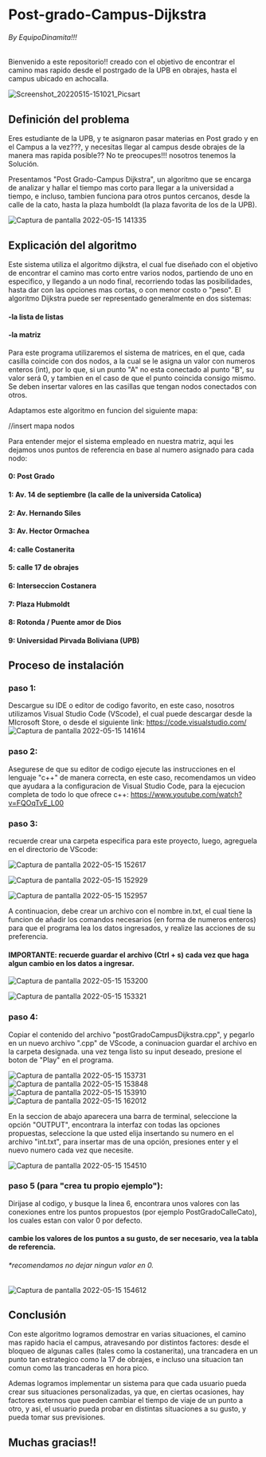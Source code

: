 # Post-grado-Campus-Dijkstra
###### By EquipoDinamita!!!
Bienvenido a este repositorio!! creado con el objetivo de encontrar el camino mas rapido desde el postrgado de la UPB en obrajes, hasta el campus ubicado en achocalla.

![Screenshot_20220515-151021_Picsart](https://user-images.githubusercontent.com/101950765/168493039-f5d08718-d03e-46e0-be60-961fdcb850cd.jpg)


## Definición del problema

Eres estudiante de la UPB, y te asignaron pasar materias en Post grado y en el Campus a la vez???, y necesitas llegar al campus desde obrajes de la manera mas rapida posible?? No te preocupes!!! nosotros tenemos la Solución.

Presentamos "Post Grado-Campus Dijkstra", un algoritmo que se encarga de analizar y hallar el tiempo mas corto para llegar a la universidad a tiempo, e incluso, tambien funciona para otros puntos cercanos, desde la calle de la cato, hasta la plaza humboldt (la plaza favorita de los de la UPB).

![Captura de pantalla 2022-05-15 141335](https://user-images.githubusercontent.com/101950765/168487841-109d3211-e0e0-4049-818f-0d4c018ec47d.png)

## Explicación del algoritmo
Este sistema utiliza el algoritmo dijkstra, el cual fue diseñado con el objetivo de encontrar el camino mas corto entre varios nodos, partiendo de uno en especifico, y llegando a un nodo final, recorriendo todas las posibilidades, hasta dar con las opciones mas cortas, o con menor costo o "peso".
El algoritmo Dijkstra puede ser representado generalmente en dos sistemas:

#### -la lista de listas

#### -la matriz

Para este programa utilizaremos el sistema de matrices, en el que, cada casilla coincide con dos nodos, a la cual se le asigna un valor con numeros enteros (int), por lo que, si un punto "A" no esta conectado al punto "B", su valor será 0, y tambien en el caso de que el punto coincida consigo mismo. Se deben insertar valores en las casillas que tengan nodos conectados con otros.

Adaptamos este algoritmo en funcion del siguiente mapa:

//insert mapa nodos

Para entender mejor el sistema empleado en nuestra matriz, aqui les dejamos unos puntos de referencia en base al numero asignado para cada nodo:

  #### 0: Post Grado
  
  #### 1: Av. 14 de septiembre (la calle de la universida Catolica)
  
  #### 2: Av. Hernando Siles
  
  #### 3: Av. Hector Ormachea
  
  #### 4: calle Costanerita
  
  #### 5: calle 17 de obrajes
  
  #### 6: Interseccion Costanera
  
  #### 7: Plaza Hubmoldt
  
  #### 8: Rotonda / Puente amor de Dios
  
  #### 9: Universidad Pirvada Boliviana (UPB)
  

## Proceso de instalación
### paso 1:
Descargue su IDE o editor de codigo favorito, en este caso, nosotros utilizamos Visual Studio Code (VScode), el cual puede descargar desde la MIcrosoft Store, o desde el siguiente link: https://code.visualstudio.com/
![Captura de pantalla 2022-05-15 141614](https://user-images.githubusercontent.com/101950765/168487844-19aecaca-086d-4b1d-bf97-6b59bcbb6587.png)

### paso 2:
Asegurese de que su editor de codigo ejecute las instrucciones en el lenguaje "c++" de manera correcta, en este caso, recomendamos un video que ayudara a la configuracion de Visual Studio Code, para la ejecucion completa de todo lo que ofrece c++: https://www.youtube.com/watch?v=FQOqTvE_L00

### paso 3:
recuerde crear una carpeta especifica para este proyecto, luego, agreguela en el directorio de VScode:

![Captura de pantalla 2022-05-15 152617](https://user-images.githubusercontent.com/101950765/168491897-335a6757-9337-4db5-adbf-007eabdb674b.png)

![Captura de pantalla 2022-05-15 152929](https://user-images.githubusercontent.com/101950765/168491912-e2abcc64-614a-4022-bf22-dc624877aa8d.png)

![Captura de pantalla 2022-05-15 152957](https://user-images.githubusercontent.com/101950765/168491914-45fb06b6-8ce9-4a42-80ba-fa08d7e11a59.png)

A continuacion, debe crear un archivo con el nombre in.txt, el cual tiene la funcion de añadir los comandos necesarios (en forma de numeros enteros) para que el programa lea los datos ingresados, y realize las acciones de su preferencia.
#### IMPORTANTE: recuerde guardar el archivo (Ctrl + s) cada vez que haga algun cambio en los datos a ingresar.

![Captura de pantalla 2022-05-15 153200](https://user-images.githubusercontent.com/101950765/168492182-51d3cd9f-c1a9-467b-a1eb-93c3aa6d9282.png)

![Captura de pantalla 2022-05-15 153321](https://user-images.githubusercontent.com/101950765/168492185-967d8b69-7779-42df-bab4-68f62cbd45cb.png)

### paso 4:
Copiar el contenido del archivo "postGradoCampusDijkstra.cpp", y pegarlo en un nuevo archivo ".cpp" de VScode, a coninuacion guardar el archivo en la carpeta designada.
una vez tenga listo su input deseado, presione el boton de "Play" en el programa. 

![Captura de pantalla 2022-05-15 153731](https://user-images.githubusercontent.com/101950765/168492321-c1247159-8172-48fc-becc-32e0c6a30aa9.png)
![Captura de pantalla 2022-05-15 153848](https://user-images.githubusercontent.com/101950765/168492325-7766f93e-7773-482b-9fc1-174a75a78b6f.png)
![Captura de pantalla 2022-05-15 153910](https://user-images.githubusercontent.com/101950765/168492333-ca9c9fe0-b7b3-4a11-af9b-e22c3cba9b7a.png)
![Captura de pantalla 2022-05-15 162012](https://user-images.githubusercontent.com/101950765/168492338-40130fdb-b2ce-44a3-9137-de530bd82327.png)

En la seccion de abajo aparecera una barra de terminal, seleccione la opción "OUTPUT", encontrara la interfaz con todas las opciones propuestas, seleccione la que usted elija insertando su numero en el archivo "int.txt", para insertar mas de una opción, presiones enter y el nuevo numero cada vez que necesite.

![Captura de pantalla 2022-05-15 154510](https://user-images.githubusercontent.com/101950765/168492444-bb38addc-0e65-4021-9158-7e6527e14bcf.png)


### paso 5 (para "crea tu propio ejemplo"):
Dirijase al codigo, y busque la linea 6, encontrara unos valores con las conexiones entre los puntos propuestos (por ejemplo PostGradoCalleCato), los cuales estan con valor 0 por defecto.
#### cambie los valores de los puntos a su gusto, de ser necesario, vea la tabla de referencia.
###### *recomendamos no dejar ningun valor en 0.

![Captura de pantalla 2022-05-15 154612](https://user-images.githubusercontent.com/101950765/168492504-f7f16fcf-ee10-468d-a1a9-ad0be44de42c.png)


## Conclusión

Con este algoritmo logramos demostrar en varias situaciones, el camino mas rapido hacia el campus, atravesando por distintos factores: desde el bloqueo de algunas calles (tales como la costanerita), una trancadera en un punto tan estrategico como la 17 de obrajes, e incluso una situacion tan comun como las trancaderas en hora pico.

Ademas logramos implementar un sistema para que cada usuario pueda crear sus situaciones personalizadas, ya que, en ciertas ocasiones, hay factores externos que pueden cambiar el tiempo de viaje de un punto a otro, y asi, el usuario pueda probar en distintas situaciones a su gusto, y pueda tomar sus previsiones.


## Muchas gracias!!
